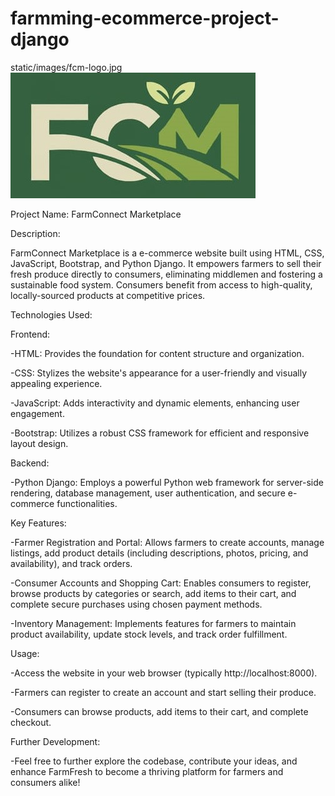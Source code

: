 # farmming-ecommerce-project-django

static/images/fcm-logo.jpg
![FCM Logo](static/images/fcm-logo.jpg)

Project Name: FarmConnect Marketplace

Description:

FarmConnect Marketplace is a e-commerce website built using HTML, CSS, JavaScript, Bootstrap, and Python Django. It empowers farmers to sell their fresh produce directly to consumers, eliminating middlemen and fostering a sustainable food system. Consumers benefit from access to high-quality, locally-sourced products at competitive prices.

Technologies Used:


Frontend:

 -HTML: Provides the foundation for content structure and organization.
 
 -CSS: Stylizes the website's appearance for a user-friendly and visually appealing experience.
 
 -JavaScript: Adds interactivity and dynamic elements, enhancing user engagement.
 
 -Bootstrap: Utilizes a robust CSS framework for efficient and responsive layout design.
 
Backend:

 -Python Django: Employs a powerful Python web framework for server-side rendering, database management, user authentication, and secure e-commerce functionalities.
 

Key Features:


 -Farmer Registration and Portal: Allows farmers to create accounts, manage listings, add product details (including descriptions, photos, pricing, and availability), and track orders.
 
 -Consumer Accounts and Shopping Cart: Enables consumers to register, browse products by categories or search, add items to their cart, and complete secure purchases using chosen payment methods.
 
 -Inventory Management: Implements features for farmers to maintain product availability, update stock levels, and track order fulfillment.
 

Usage:

 -Access the website in your web browser (typically http://localhost:8000).
 
 -Farmers can register to create an account and start selling their produce.
 
 -Consumers can browse products, add items to their cart, and complete checkout.
 

Further Development:


 -Feel free to further explore the codebase, contribute your ideas, and enhance FarmFresh to become a thriving platform for farmers and consumers alike!
